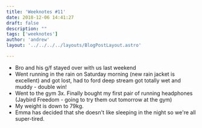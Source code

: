 ```yaml
---
title: 'Weeknotes #11'
date: 2018-12-06 14:41:27
draft: false
description: ""
tags: ['weeknotes']
author: 'andrew'
layout: '../../../../layouts/BlogPostLayout.astro'

---
```

*   Bro and his g/f stayed over with us last weekend
*   Went running in the rain on Saturday morning (new rain jacket is excellent) and got lost, had to ford deep stream got totally wet and muddy - double win!
*   Went to the gym 3x. Finally bought my first pair of running headphones (Jaybird Freedom - going to try them out tomorrow at the gym)
*   My weight is down to 79kg.
*   Emma has decided that she doesn't like sleeping in the night so we're all super-tired.
